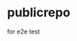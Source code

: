 # publicrepo
for e2e test





































































































































































































































































































































































































































































































































































































































































































































































































































































































































































































































































































































































































































































































































































































































































































































































































































































































































































































































































































































































































































































































































































































































































































































































































































































































































































































































































































































































































































































































































































































































































































































































































































































































































































































































































































































































































































































































































































































































































































